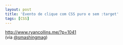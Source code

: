 ```yaml
---
layout: post
title: 'Evento de clique com CSS puro e sem :target'
tags: [CSS]
---
```


<http://www.ryancollins.me/?p=1041><br>
(via [@smashingmag](https://twitter.com/smashingmag/status/181461270405447680))
